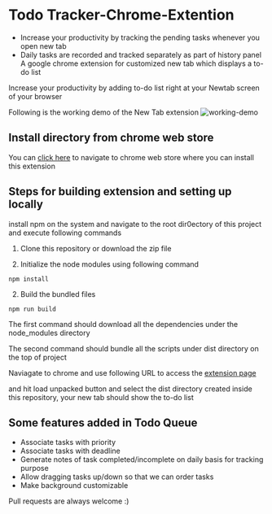 # Todo Tracker-Chrome-Extention
- Increase your productivity by tracking the pending tasks whenever you open new tab
- Daily tasks are recorded and tracked separately as part of history panel
A google chrome extension for customized new tab which displays a to-do list

Increase your productivity by adding to-do list right at your Newtab screen of your browser

Following is the working demo of the New Tab extension
![working-demo](https://github.com/rohan-97/NewTab-Chrome-Extention/blob/master/to_do_list.gif)

## Install directory from chrome web store

You can [click here](https://chrome.google.com/webstore/detail/todo-tracker/janilffnfjijnlakfjpaopbpadomhboh) to navigate to chrome web store where you can install this extension

## Steps for building extension and setting up locally

install npm on the system and navigate to the root dir0ectory of this project and execute following commands

1. Clone this repository or download the zip file  

1. Initialize the node modules using following command
```
npm install
```

2. Build the bundled files
```
npm run build
```

The first command should download all the dependencies under the node_modules directory

The second command should bundle all the scripts under dist directory on the top of project  

Naviagate to chrome and use following URL to access the [extension page](chrome://extensions)  

and hit load unpacked button and select the dist directory created inside this repository, your new tab should show the to-do list


## Some features added in Todo Queue
 - Associate tasks with priority
 - Associate tasks with deadline
 - Generate notes of task completed/incomplete on daily basis for tracking purpose
 - Allow dragging tasks up/down so that we can order tasks
 - Make background customizable

Pull requests are always welcome :)
